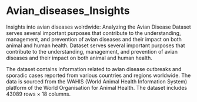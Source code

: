 # Avian_diseases_Insights
Insights into avian diseases wolrdwide:
Analyzing the Avian Disease Dataset serves several important purposes that contribute to the understanding, 
management, and prevention of avian diseases and their impact on both animal and human health.
Dataset serves several important purposes that contribute to the understanding, management, and prevention
of avian diseases and their impact on both animal and human health.

The dataset contains information related to avian disease outbreaks and sporadic cases reported from various 
countries and regions worldwide. The data is sourced from the WAHIS (World Animal Health Information System)
platform of the World Organisation for Animal Health. The dataset includes 43089 rows × 18 columns.
